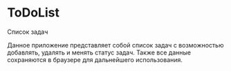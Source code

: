 # ToDoList
Список задач

Данное приложение представляет собой список задач с возможностью добавлять, удалять и менять статус задач. Также все данные сохраняются в браузере для дальнейшего использования.
